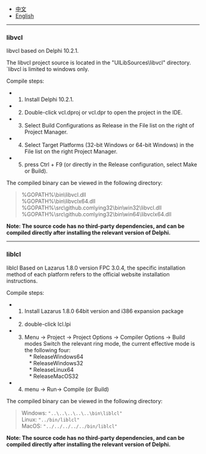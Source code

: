 * [中文](README.zh-CN.md)   
* [English](README.md)   

----  

### libvcl

libvcl based on Delphi 10.2.1.  

The libvcl project source is located in the "UILibSources\libvcl" directory. `libvcl is limited to windows only.      

Compile steps:    

* 1. Install Delphi 10.2.1.  
* 2. Double-click vcl.dproj or vcl.dpr to open the project in the IDE.  
* 3. Select Build Configurations as Release in the File list on the right of Project Manager.  
* 4. Select Target Platforms (32-bit Windows or 64-bit Windows) in the File list on the right Project Manager.  
* 5. press Ctrl + F9 (or directly in the Release configuration, select Make or Build).  

The compiled binary can be viewed in the following directory:     

> %GOPATH%\bin\libvcl.dll  
> %GOPATH%\bin\libvclx64.dll    
> %GOPATH%\src\github.com\ying32\bin\win32\libvcl.dll  
> %GOPATH%\src\github.com\ying32\bin\win64\libvclx64.dll    


**Note: The source code has no third-party dependencies, and can be compiled directly after installing the relevant version of Delphi.**    


----

### liblcl 

liblcl Based on Lazarus 1.8.0 version FPC 3.0.4, the specific installation method of each platform refers to the official website installation instructions.  


Compile steps:     

* 1. Install Lazarus 1.8.0 64bit version and i386 expansion package  
* 2. double-click lcl.lpi  
* 3. Menu -> Project -> Project Options -> Compiler Options -> Build modes Switch the relevant ring mode, the current effective mode is the following four:  
   * ReleaseWindows64  
   * ReleaseWindows32  
   * ReleaseLinux64  
   * ReleaseMacOS32  
* 4. menu -> Run-> Compile (or Build)  

 
The compiled binary can be viewed in the following directory:      

> Windows: `"..\..\..\..\..\bin\liblcl"`     
> Linux: `"../bin/liblcl"`  
> MacOS: `"../../../../../bin/liblcl"`

**Note: The source code has no third-party dependencies, and can be compiled directly after installing the relevant version of Delphi.**  
